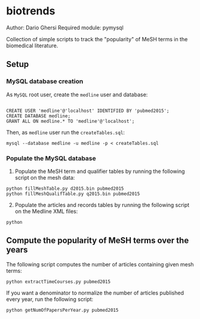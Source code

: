 # biotrends
Author:  Dario Ghersi
Required module: pymysql

Collection of simple scripts to track the "popularity" of MeSH terms in the biomedical literature.

## Setup

### MySQL database creation

As ```MySQL``` root user, create the ```medline``` user and database:

```

CREATE USER 'medline'@'localhost' IDENTIFIED BY 'pubmed2015';
CREATE DATABASE medline;
GRANT ALL ON medline.* TO 'medline'@'localhost';

```

Then, as ```medline``` user run the ```createTables.sql```:

```
mysql --database medline -u medline -p < createTables.sql
```

### Populate the MySQL database

1. Populate the MeSH term and qualifier tables by running the following script on the mesh data:

```
python fillMeshTable.py d2015.bin pubmed2015
python fillMeshQualifTable.py q2015.bin pubmed2015
```

2. Populate the articles and records tables by running the following script on the Medline XML files:

```
python 
```

## Compute the popularity of MeSH terms over the years

The following script computes the number of articles containing given mesh terms:

```
python extractTimeCourses.py pubmed2015
```

If you want a denominator to normalize the number of articles published every year, run the following script:

```
python getNumOfPapersPerYear.py pubmed2015
```
